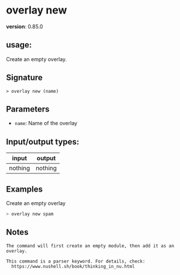 # overlay new

**version**: 0.85.0

## **usage**:

Create an empty overlay.

## Signature

`> overlay new (name)`

## Parameters

- `name`: Name of the overlay

## Input/output types:

| input   | output  |
| ------- | ------- |
| nothing | nothing |

## Examples

Create an empty overlay

```bash
> overlay new spam
```

## Notes

```text
The command will first create an empty module, then add it as an overlay.

This command is a parser keyword. For details, check:
  https://www.nushell.sh/book/thinking_in_nu.html
```
